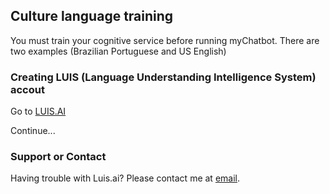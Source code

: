 ## Culture language training

You must train your cognitive service before running myChatbot.
There are two examples (Brazilian Portuguese and US English)

### Creating LUIS (Language Understanding Intelligence System) accout

Go to [LUIS.AI](https://www.luis.ai/)

Continue...

### Support or Contact

Having trouble with Luis.ai? Please contact me at [email](mailto:fabioegel@gmail.com).

